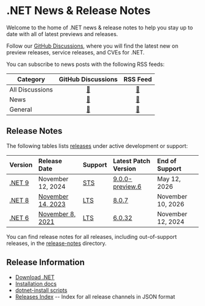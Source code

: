 # .NET News & Release Notes

Welcome to the home of .NET news & release notes to help you stay up to date with all of latest previews and releases. 

Follow our [GitHub Discussions](https://github.com/dotnet/core/discussions), where you will find the latest new on preview releases, service releases, and CVEs for .NET.

You can subscribe to news posts with the following RSS feeds:

| Category | GitHub Discussions | RSS Feed |
| --- | :--: | :--: |
| All Discussions | [🔗](https://github.com/dotnet/core/discussions) | [🔗](https://github.com/dotnet/core/discussions.atom) |
| News | [🔗](https://github.com/dotnet/core/discussions/categories/news) | [🔗](https://github.com/dotnet/core/discussions/categories/news.atom) |
| General  | [🔗](https://github.com/dotnet/core/discussions/categories/general) | [🔗](https://github.com/dotnet/core/discussions/categories/general.atom) |

## Release Notes

The following tables lists [releases](./releases.md) under active development or support:

|  Version  | Release Date | Support | Latest Patch Version | End of Support |
| :-- | :-- | :-- | :-- | :-- |
| [.NET 9](release-notes/9.0/README.md) | November 12, 2024 | [STS][policies] | [9.0.0-preview.6][9.0.0-preview.6] | May 12, 2026 |
| [.NET 8](release-notes/8.0/README.md) | [November 14, 2023](https://devblogs.microsoft.com/dotnet/announcing-dotnet-8/) | [LTS][policies] | [8.0.7][8.0.7] | November 10, 2026 |
| [.NET 6](release-notes/6.0/README.md) | [November 8, 2021](https://devblogs.microsoft.com/dotnet/announcing-net-6/) | [LTS][policies] | [6.0.32][6.0.32]  | November 12, 2024 |

You can find release notes for all releases, including out-of-support releases, in the [release-notes](release-notes) directory.

[9.0.0-preview.6]: release-notes/9.0/preview/preview6/9.0.0-preview.6.md
[8.0.7]: release-notes/8.0/8.0.7/8.0.7.md
[6.0.32]: release-notes/6.0/6.0.32/6.0.32.md

## Release Information

* [Download .NET](https://dotnet.microsoft.com/download/dotnet)
* [Installation docs](https://learn.microsoft.com/dotnet/core/install/)
* [dotnet-install scripts](https://learn.microsoft.com/dotnet/core/tools/dotnet-install-script)
* [Releases Index][releases-index.json] -- Index for all release channels in JSON format

[releases-index.json]: https://dotnetcli.blob.core.windows.net/dotnet/release-metadata/releases-index.json
[policies]: release-policies.md
